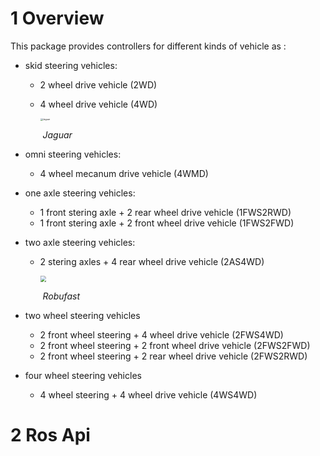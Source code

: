 # 1 Overview #

This package provides controllers for different kinds of vehicle as :
- skid steering vehicles:
    - 2 wheel drive vehicle (2WD)

    - 4 wheel drive vehicle (4WD)

      <img src="../wiki_files/Campero_Rubber.jpg" alt="Jaguar" style="zoom: 25%;" />  
      
      ​                             *Jaguar*
    
- omni steering vehicles:
    - 4 wheel mecanum drive vehicle (4WMD)
    
- one axle steering vehicles:
    - 1 front stering axle + 2 rear wheel drive vehicle (1FWS2RWD)
    - 1 front stering axle + 2 front wheel drive vehicle (1FWS2FWD)
    
- two axle steering vehicles:
    - 2 stering axles + 4 rear wheel drive vehicle (2AS4WD)
    
        <img src="../wiki_files/Robufast.jpg" style="zoom: 60%;" />
       
       ​                           *Robufast*
    
- two wheel steering vehicles
    - 2 front wheel steering + 4 wheel drive vehicle (2FWS4WD)
    - 2 front wheel steering + 2 front wheel drive vehicle (2FWS2FWD)
    - 2 front wheel steering + 2 rear wheel drive vehicle (2FWS2RWD)
    
- four wheel steering vehicles
    - 4 wheel steering + 4 wheel drive vehicle (4WS4WD) 


# 2 Ros Api #


